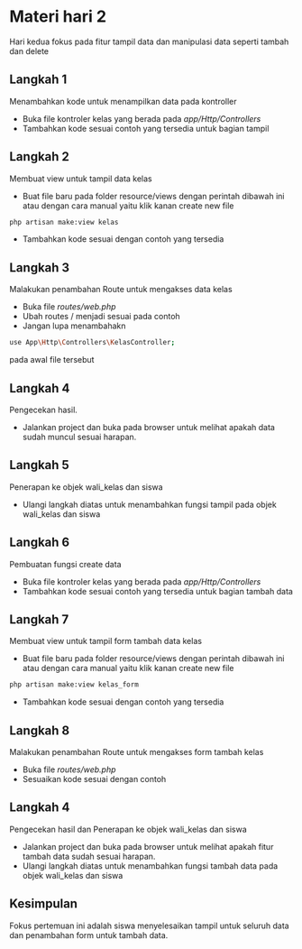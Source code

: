 # Materi hari 2

Hari kedua fokus pada fitur tampil data dan manipulasi data seperti tambah dan delete

## Langkah 1
Menambahkan kode untuk menampilkan data pada kontroller
- Buka file kontroler kelas yang berada pada *app/Http/Controllers*
- Tambahkan kode sesuai contoh yang tersedia untuk bagian tampil

## Langkah 2
Membuat view untuk tampil data kelas
- Buat file baru pada folder resource/views dengan perintah dibawah ini atau dengan cara manual yaitu klik kanan create new file
```bash
php artisan make:view kelas
```
- Tambahkan kode sesuai dengan contoh yang tersedia

## Langkah 3
Malakukan penambahan Route untuk mengakses data kelas
- Buka file *routes/web.php*
- Ubah routes / menjadi sesuai pada contoh
- Jangan lupa menambahakn
```bash
use App\Http\Controllers\KelasController;
```
pada awal file tersebut

## Langkah 4
Pengecekan hasil.
- Jalankan project dan buka pada browser untuk melihat apakah data sudah muncul sesuai harapan.

## Langkah 5
Penerapan ke objek wali_kelas dan siswa
- Ulangi langkah diatas untuk menambahkan fungsi tampil pada objek wali_kelas dan siswa

## Langkah 6
Pembuatan fungsi create data
- Buka file kontroler kelas yang berada pada *app/Http/Controllers*
- Tambahkan kode sesuai contoh yang tersedia untuk bagian tambah data

## Langkah 7
Membuat view untuk tampil form tambah data kelas
- Buat file baru pada folder resource/views dengan perintah dibawah ini atau dengan cara manual yaitu klik kanan create new file
```bash
php artisan make:view kelas_form
```
- Tambahkan kode sesuai dengan contoh yang tersedia

## Langkah 8
Malakukan penambahan Route untuk mengakses form tambah kelas
- Buka file *routes/web.php*
- Sesuaikan kode sesuai dengan contoh

## Langkah 4
Pengecekan hasil dan Penerapan ke objek wali_kelas dan siswa
- Jalankan project dan buka pada browser untuk melihat apakah fitur tambah data sudah sesuai harapan.
- Ulangi langkah diatas untuk menambahkan fungsi tambah data pada objek wali_kelas dan siswa

## Kesimpulan
Fokus pertemuan ini adalah siswa menyelesaikan tampil untuk seluruh data dan penambahan form untuk tambah data.
